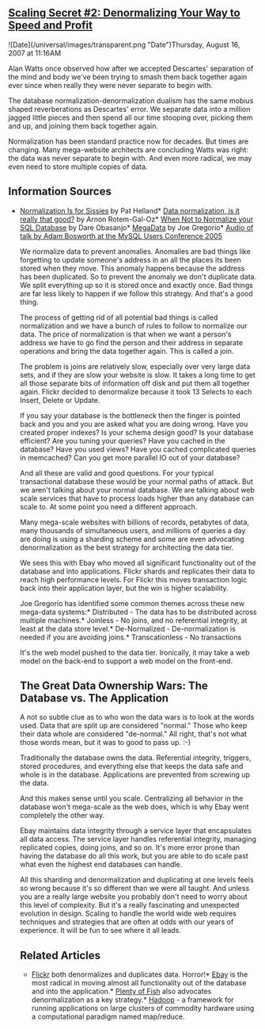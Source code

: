 ## [Scaling Secret #2: Denormalizing Your Way to Speed and Profit](/blog/2007/8/16/scaling-secret-2-denormalizing-your-way-to-speed-and-profit.html)

<div class="journal-entry-tag journal-entry-tag-post-title"><span class="posted-on">![Date](/universal/images/transparent.png "Date")Thursday, August 16, 2007 at 11:16AM</span></div>

<div class="body">

Alan Watts once observed how after we accepted Descartes' separation of the mind and body we've been trying to smash them back together again ever since when really they were never separate to begin with.  

The database normalization-denormalization dualism has the same mobius shaped reverberations as Descartes' error. We separate data into a million jagged little pieces and then spend all our time stooping over, picking them and up, and joining them back together again.  

Normalization has been standard practice now for decades. But times are changing. Many mega-website architects are concluding Watts was right: the data was never separate to begin with. And even more radical, we may even need to store multiple copies of data.

## Information Sources

*   [Normalization Is for Sissies](http://blogs.msdn.com/pathelland/archive/2007/07/23/normalization-is-for-sissies.aspx) by Pat Helland*   [Data normalization, is it really that good?](http://www.infoq.com/news/2007/08/denormalization) by Arnon Rotem-Gal-Oz*   [When Not to Normalize your SQL Database](http://www.25hoursaday.com/weblog/2007/08/03/WhenNotToNormalizeYourSQLDatabase.aspx) by Dare Obasanjo*   [MegaData](http://bitworking.org/news/158/ETech-07-Summary-Part-2-MegaData) by Joe Gregorio*   [Audio of talk by Adam Bosworth at the MySQL Users Conference 2005](http://www.itconversations.com/shows/detail571.html)  

    We normalize data to prevent anomalies. Anomalies are bad things like forgetting to update someone's address in an all the places its been stored when they move. This anomaly happens because the address has been duplicated. So to prevent the anomaly we don't duplicate data. We split everything up so it is stored once and exactly once. Bad things are far less likely to happen if we follow this strategy. And that's a good thing.  

    The process of getting rid of all potential bad things is called normalization and we have a bunch of rules to follow to normalize our data. The price of normalization is that when we want a person's address we have to go find the person and their address in separate operations and bring the data together again. This is called a join.  

    The problem is joins are relatively slow, especially over very large data sets, and if they are slow your website is slow. It takes a long time to get all those separate bits of information off disk and put them all together again. Flickr decided to denormalize because it took 13 Selects to each Insert, Delete or Update.  

    If you say your database is the bottleneck then the finger is pointed back and you and you are asked what you are doing wrong. Have you created proper indexes? Is your schema design good? Is your database efficient? Are you tuning your queries? Have you cached in the database? Have you used views? Have you cached complicated queries in memcached? Can you get more parallel IO out of your database?  

    And all these are valid and good questions. For your typical transactional database these would be your normal paths of attack. But we aren't talking about your normal database. We are talking about web scale services that have to process loads higher than any database can scale to. At some point you need a different approach.  

    Many mega-scale websites with billions of records, petabytes of data, many thousands of simultaneous users, and millions of queries a day are doing is using a sharding scheme and some are even advocating denormalization as the best strategy for architecting the data tier.  

    We sees this with Ebay who moved all significant functionality out of the database and into applications. Flickr shards and replicates their data to reach high performance levels. For Flickr this moves transaction logic back into their application layer, but the win is higher scalability.  

    Joe Gregorio has identified some common themes across these new mega-data systems:*   Distributed - The data has to be distributed across multiple machines.*   Joinless - No joins, and no referential integrity, at least at the data store level.*   De-Normalized - De-normalization is needed if you are avoiding joins.*   Transcationless - No transactions  

    It's the web model pushed to the data tier. Ironically, it may take a web model on the back-end to support a web model on the front-end.  

    ## The Great Data Ownership Wars: The Database vs. The Application

    A not so subtle clue as to who won the data wars is to look at the words used. Data that are split up are considered "normal." Those who keep their data whole are considered "de-normal." All right, that's not what those words mean, but it was to good to pass up. :-)  

    Traditionally the database owns the data. Referential integrity, triggers, stored procedures, and everything else that keeps the data safe and whole is in the database. Applications are prevented from screwing up the data.  

    And this makes sense until you scale. Centralizing all behavior in the database won't mega-scale as the web does, which is why Ebay went completely the other way.  

    Ebay maintains data integrity through a service layer that encapsulates all data access. The service layer handles referential integrity, managing replicated copies, doing joins, and so on. It's more error prone than having the database do all this work, but you are able to do scale past what even the highest end databases can handle.  

    All this sharding and denormalization and duplicating at one levels feels so wrong because it's so different than we were all taught. And unless you are a really large website you probably don't need to worry about this level of complexity. But it's a really fascinating and unexpected evolution in design. Scaling to handle the world wide web requires techniques and strategies that are often at odds with our years of experience. It will be fun to see where it all leads.  

    ## Related Articles

    *   [Flickr](http://highscalability.com/flickr-architecture) both denormalizes and duplicates data. Horror!*   [Ebay](http://highscalability.com/ebay-architecture) is the most radical in moving almost all functionality out of the database and into the application.*   [Plenty of Fish](http://highscalability.com/plentyoffish-architecture) also advocates denormalization as a key strategy.*   [Hadoop](http://highscalability.com/product-hadoop) - a framework for running applications on large clusters of commodity hardware using a computational paradigm named map/reduce.</div>